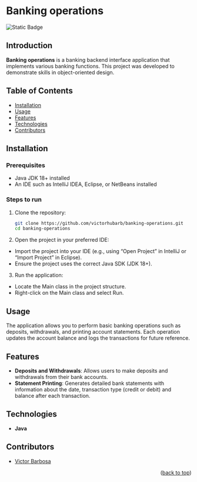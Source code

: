 # Banking operations <a name="readme-top"></a>
![Static Badge](https://img.shields.io/badge/status-completed-green?style=for-the-badge)

## Introduction
**Banking operations** is a banking backend interface application that implements various banking functions. This project was developed to demonstrate skills in object-oriented design.

## Table of Contents
- [Installation](#installation)
- [Usage](#usage)
- [Features](#features)
- [Technologies](#technologies)
- [Contributors](#contributors)

## Installation

### Prerequisites
- Java JDK 18+ installed
- An IDE such as IntelliJ IDEA, Eclipse, or NetBeans installed

### Steps to run
1. Clone the repository:
   ```bash
   git clone https://github.com/victorhubarb/banking-operations.git
   cd banking-operations
   ```
2. Open the project in your preferred IDE:
- Import the project into your IDE (e.g., using “Open Project” in IntelliJ or “Import Project” in Eclipse).
- Ensure the project uses the correct Java SDK (JDK 18+).

3. Run the application:
- Locate the Main class in the project structure.
- Right-click on the Main class and select Run.

## Usage
The application allows you to perform basic banking operations such as deposits, withdrawals, and printing account statements. Each operation updates the account balance and logs the transactions for future reference.

## Features
- **Deposits and Withdrawals**: Allows users to make deposits and withdrawals from their bank accounts.
- **Statement Printing**: Generates detailed bank statements with information about the date, transaction type (credit or debit) and balance after each transaction.

## Technologies
- **Java**

## Contributors
- [Victor Barbosa](https://github.com/victorhubarb)
<p align="right">(<a href="#readme-top">back to top</a>)</p>
